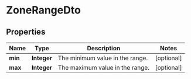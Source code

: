 

# ZoneRangeDto


## Properties

Name | Type | Description | Notes
------------ | ------------- | ------------- | -------------
**min** | **Integer** | The minimum value in the range. |  [optional]
**max** | **Integer** | The maximum value in the range. |  [optional]



